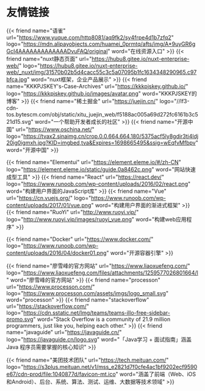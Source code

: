 # 友情链接

{{< friend name="语雀" url="https://www.yuque.com/http8081/aq9fk2/sy4frpe4d1b7zfq2" logo="https://mdn.alipayobjects.com/huamei_0prmtq/afts/img/A*9uyGR6gGcI4AAAAAAAAAAAAADvuFAQ/original" word="在线资源入口" >}}
{{< friend name="nuxt静态页面" url="https://hubu8.gitee.io/nuxt-enterprise-web/" logo="https://hubu8.gitee.io/nuxt-enterprise-web/_nuxt/img/31570b02b5d4cacc55c3c5a07095b1fc1634348290965.c97bfca.jpg" word="nuxt框架，企业产品展示" >}}
{{< friend name="KKKPJSKEY's-Case-Archives" url="https://kkkpjskey.github.io/" logo="https://kkkpjskey.github.io/images/avatar.png" word="KKKPJSKEY的博客" >}}
{{< friend name="稀土掘金" url="https://juejin.cn/" logo="//lf3-cdn-tos.bytescm.com/obj/static/xitu_juejin_web/f5188ac005a69d272fc6161b3c521d15.svg" word="一个帮助开发者成长的社区" >}}
{{< friend name="开源中国" url="https://www.oschina.net/" logo="https://tvax2.sinaimg.cn/crop.0.0.664.664.180/5375acf5ly8gdir3ti4ldj20ig0igmxh.jpg?KID=imgbed,tva&Expires=1698665495&ssig=wEqfvMfbpv" word="开源中国" >}}

{{< friend name="Elementui" url="https://element.eleme.io/#/zh-CN" logo="https://element.eleme.io/static/guide.0a8462c.png" word="网站快速成型工具" >}}
{{< friend name="React" url="https://react.dev/" logo="https://www.runoob.com/wp-content/uploads/2016/02/react.png" word="构建用户界面的JavaScript库" >}}
{{< friend name="Vue" url="https://cn.vuejs.org/" logo="https://www.runoob.com/wp-content/uploads/2017/01/vue.png" word="构建用户界面的渐进式框架" >}}
{{< friend name="RuoYi" url="http://www.ruoyi.vip/" logo="http://www.ruoyi.vip/images/ruoyi_vue.png" word="构建web应用程序" >}}

{{< friend name="Docker" url="https://www.docker.com/" logo="https://www.runoob.com/wp-content/uploads/2016/04/docker01.png" word="开源容器引擎" >}}

{{< friend name="廖雪峰的官方网站" url="https://www.liaoxuefeng.com/" logo="https://www.liaoxuefeng.com/files/attachments/1259577026801664/l" word="廖雪峰的官方网站" >}}
{{< friend name="processon" url="https://www.processon.com/" logo="https://www.processon.com/assets/imgs/logo_small.svg" word="processon" >}}
{{< friend name="stackoverflow" url="https://stackoverflow.com/" logo="https://cdn.sstatic.net/Img/teams/teams-illo-free-sidebar-promo.svg" word="Stack Overflow is a community of 21.9 million programmers, just like you, helping each other." >}}
{{< friend name="javaguide" url="https://javaguide.cn/" logo="https://javaguide.cn/logo.svg" word="「Java学习 + 面试指南」涵盖 Java 程序员需要掌握的核心知识" >}}

{{< friend name="美团技术团队" url="https://tech.meituan.com/" logo="https://s3plus.meituan.net/v1/mss_e2821d7f0cfe4ac1bf9202ecf9590e67/cdn-prod/file:1040877d/favicon-mt.ico" word="涵盖了前端（Web、iOS和Android）、后台、系统、算法、测试、运维、大数据等技术领域" >}}


